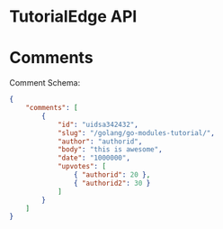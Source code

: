 TutorialEdge API
=================

# Comments

Comment Schema:

```json
{
    "comments": [
        {
            "id": "uidsa342432",
            "slug": "/golang/go-modules-tutorial/",
            "author": "authorid",
            "body": "this is awesome",
            "date": "1000000",
            "upvotes": [
                { "authorid": 20 },
                { "authorid2": 30 }
            ]
        }
    ]
}
```